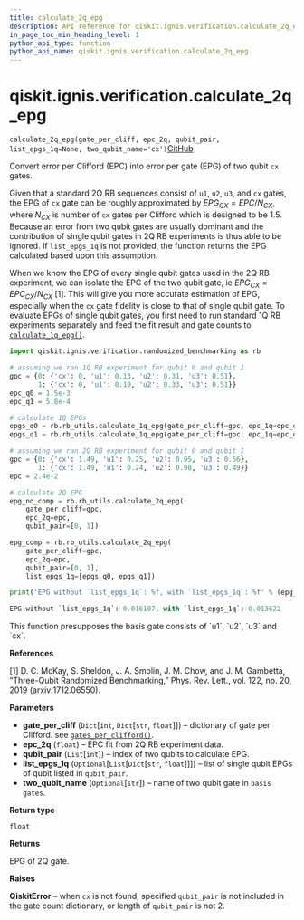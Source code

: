 ```yaml
---
title: calculate_2q_epg
description: API reference for qiskit.ignis.verification.calculate_2q_epg
in_page_toc_min_heading_level: 1
python_api_type: function
python_api_name: qiskit.ignis.verification.calculate_2q_epg
---
```


<span id="qiskit-ignis-verification-calculate-2q-epg" />

# qiskit.ignis.verification.calculate\_2q\_epg

<span id="qiskit.ignis.verification.calculate_2q_epg" />

`calculate_2q_epg(gate_per_cliff, epc_2q, qubit_pair, list_epgs_1q=None, two_qubit_name='cx')`[GitHub](https://github.com/qiskit-community/qiskit-ignis/tree/stable/0.5/qiskit/ignis/verification/randomized_benchmarking/rb_utils.py "view source code")

Convert error per Clifford (EPC) into error per gate (EPG) of two qubit `cx` gates.

Given that a standard 2Q RB sequences consist of `u1`, `u2`, `u3`, and `cx` gates, the EPG of `cx` gate can be roughly approximated by $EPG_{CX} = EPC/N_{CX}$, where $N_{CX}$ is number of `cx` gates per Clifford which is designed to be 1.5. Because an error from two qubit gates are usually dominant and the contribution of single qubit gates in 2Q RB experiments is thus able to be ignored. If `list_epgs_1q` is not provided, the function returns the EPG calculated based upon this assumption.

When we know the EPG of every single qubit gates used in the 2Q RB experiment, we can isolate the EPC of the two qubit gate, ie $EPG_{CX} = EPC_{CX}/N_{CX}$ \[1]. This will give you more accurate estimation of EPG, especially when the `cx` gate fidelity is close to that of single qubit gate. To evaluate EPGs of single qubit gates, you first need to run standard 1Q RB experiments separately and feed the fit result and gate counts to [`calculate_1q_epg()`](qiskit.ignis.verification.calculate_1q_epg "qiskit.ignis.verification.calculate_1q_epg").

```python
import qiskit.ignis.verification.randomized_benchmarking as rb

# assuming we ran 1Q RB experiment for qubit 0 and qubit 1
gpc = {0: {'cx': 0, 'u1': 0.13, 'u2': 0.31, 'u3': 0.51},
       1: {'cx': 0, 'u1': 0.10, 'u2': 0.33, 'u3': 0.51}}
epc_q0 = 1.5e-3
epc_q1 = 5.8e-4

# calculate 1Q EPGs
epgs_q0 = rb.rb_utils.calculate_1q_epg(gate_per_cliff=gpc, epc_1q=epc_q0, qubit=0)
epgs_q1 = rb.rb_utils.calculate_1q_epg(gate_per_cliff=gpc, epc_1q=epc_q1, qubit=1)

# assuming we ran 2Q RB experiment for qubit 0 and qubit 1
gpc = {0: {'cx': 1.49, 'u1': 0.25, 'u2': 0.95, 'u3': 0.56},
       1: {'cx': 1.49, 'u1': 0.24, 'u2': 0.98, 'u3': 0.49}}
epc = 2.4e-2

# calculate 2Q EPG
epg_no_comp = rb.rb_utils.calculate_2q_epg(
    gate_per_cliff=gpc,
    epc_2q=epc,
    qubit_pair=[0, 1])

epg_comp = rb.rb_utils.calculate_2q_epg(
    gate_per_cliff=gpc,
    epc_2q=epc,
    qubit_pair=[0, 1],
    list_epgs_1q=[epgs_q0, epgs_q1])

print('EPG without `list_epgs_1q`: %f, with `list_epgs_1q`: %f' % (epg_no_comp, epg_comp))
```

```python
EPG without `list_epgs_1q`: 0.016107, with `list_epgs_1q`: 0.013622
```

<Admonition title="Note" type="note">
  This function presupposes the basis gate consists of `u1`, `u2`, `u3` and `cx`.
</Admonition>

**References**

\[1] D. C. McKay, S. Sheldon, J. A. Smolin, J. M. Chow, and J. M. Gambetta, “Three-Qubit Randomized Benchmarking,” Phys. Rev. Lett., vol. 122, no. 20, 2019 (arxiv:1712.06550).

**Parameters**

*   **gate\_per\_cliff** (`Dict`\[`int`, `Dict`\[`str`, `float`]]) – dictionary of gate per Clifford. see [`gates_per_clifford()`](qiskit.ignis.verification.gates_per_clifford "qiskit.ignis.verification.gates_per_clifford").
*   **epc\_2q** (`float`) – EPC fit from 2Q RB experiment data.
*   **qubit\_pair** (`List`\[`int`]) – index of two qubits to calculate EPG.
*   **list\_epgs\_1q** (`Optional`\[`List`\[`Dict`\[`str`, `float`]]]) – list of single qubit EPGs of qubit listed in `qubit_pair`.
*   **two\_qubit\_name** (`Optional`\[`str`]) – name of two qubit gate in `basis gates`.

**Return type**

`float`

**Returns**

EPG of 2Q gate.

**Raises**

**QiskitError** – when `cx` is not found, specified `qubit_pair` is not included in the gate count dictionary, or length of `qubit_pair` is not 2.

